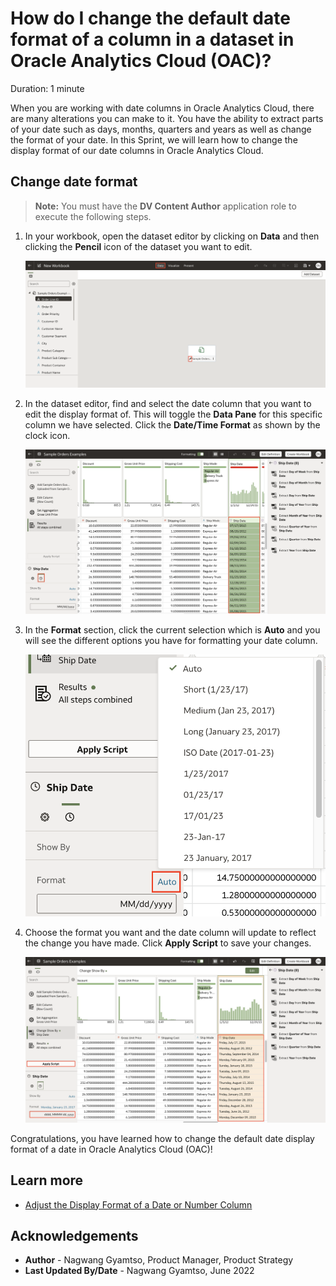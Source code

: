 # How do I change the default date format of a column in a dataset in Oracle Analytics Cloud (OAC)?

Duration: 1 minute

When you are working with date columns in Oracle Analytics Cloud, there are many alterations you can make to it. You have the ability to extract parts of your date such as days, months, quarters and years as well as change the format of your date. In this Sprint, we will learn how to change the display format of our date columns in Oracle Analytics Cloud.

## Change date format

>**Note:** You must have the **DV Content Author** application role to execute the following steps.

1. In your workbook, open the dataset editor by clicking on **Data** and then clicking the **Pencil** icon of the dataset you want to edit.

    ![Dataset editor](images/edit-dataset.png)

2. In the dataset editor, find and select the date column that you want to edit the display format of. This will toggle the **Data Pane** for this specific column we have selected. Click the **Date/Time Format** as shown by the clock icon.

    ![Date editor](images/date-editor.png)

3. In the **Format** section, click the current selection which is **Auto** and you will see the different options you have for formatting your date column.

    ![Format options](images/format-options.png)

4. Choose the format you want and the date column will update to reflect the change you have made. Click **Apply Script** to save your changes.

    ![Apply script](images/apply-script.png)

Congratulations, you have learned how to change the default date display format of a date in Oracle Analytics Cloud (OAC)!

## Learn more
* [Adjust the Display Format of a Date or Number Column](https://docs.oracle.com/en/cloud/paas/analytics-cloud/acubi/adjust-display-format-date-or-number-column.html)

## Acknowledgements
* **Author** - Nagwang Gyamtso, Product Manager, Product Strategy
* **Last Updated By/Date** - Nagwang Gyamtso,  June 2022
